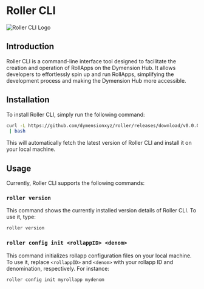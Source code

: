 # Roller CLI

![Roller CLI Logo]("images/readme.png")

## Introduction

Roller CLI is a command-line interface tool designed to facilitate the creation
and operation of RollApps on the Dymension Hub.
It allows developers to effortlessly spin up and run RollApps, simplifying the
development process and making the Dymension Hub
more accessible.

## Installation

To install Roller CLI, simply run the following command:

```bash
curl -L https://github.com/dymensionxyz/roller/releases/download/v0.0.0/install.sh
 | bash
```

This will automatically fetch the latest version of Roller CLI and install it on
 your
local machine.

## Usage

Currently, Roller CLI supports the following commands:

### `roller version`

This command shows the currently installed version details of Roller CLI.
To use it, type:

```bash
roller version
```

### `roller config init <rollappID> <denom>`

This command initializes rollapp configuration files on your local machine.
To use it, replace `<rollappID>` and `<denom>` with your rollapp ID and
denomination, respectively.
For instance:

```bash
roller config init myrollapp mydenom
```
